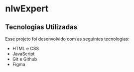 # nlwExpert

## Tecnologias Utilizadas
Esse projeto foi desenvolvido com as seguintes tecnologias:

- HTML e CSS
- JavaScript
- Git e Github
- Figma
